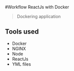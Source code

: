 #Workflow ReactJs with Docker
>Dockering application

## Tools used
* Docker
* NGINX
* Node
* ReactJs
* YML files